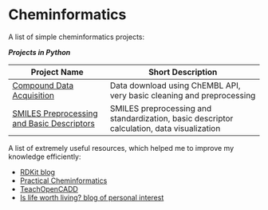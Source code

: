 # Cheminformatics

A list of simple cheminformatics projects:


***Projects in Python***

| Project Name | Short Description |
| ------------ | ----------------- |
| [Compound Data Acquisition](https://github.com/abbadonaz/Cheminformatics/tree/main/CompoundDataAcquisition) | Data download using ChEMBL API, very basic cleaning and preprocessing |
| [SMILES Preprocessing and Basic Descriptors](https://github.com/abbadonaz/Cheminformatics/tree/main/SMILESPreprocessing) | SMILES preprocessing and standardization, basic descriptor calculation, data visualization |


A list of extremely useful resources, which helped me to improve my knowledge efficiently:
 - [RDKit blog](https://greglandrum.github.io/rdkit-blog/)
 - [Practical Cheminformatics](https://practicalcheminformatics.blogspot.com/)
 - [TeachOpenCADD](https://projects.volkamerlab.org/teachopencadd/index.html)
 - [Is life worth living? blog of personal interest](https://iwatobipen.wordpress.com/)

 
